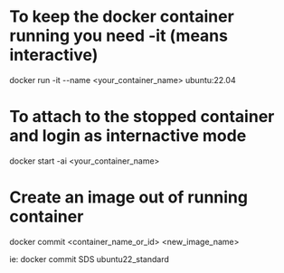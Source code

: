 # To keep the docker container running you need -it (means interactive)
docker run -it --name <your_container_name> ubuntu:22.04

# To attach to the stopped container and login as internactive mode
docker start -ai <your_container_name>

# Create an image out of running container
docker commit <container_name_or_id> <new_image_name>

ie:
docker commit SDS ubuntu22_standard
